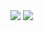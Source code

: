 <img src = "https://github.com/4233945GANESH/Course\_Completion/blob/main/git.img/Screenshot%202025-07-28%20203738.png"/>

<img src = "https://github.com/4233945GANESH/Course\_Completion/blob/main/git.img/Screenshot%202025-07-28%20203738.png"/>

